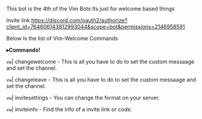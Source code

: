 This bot is the 4th of the Vim Bots 
Its just for welcome based things

Invite link https://discord.com/oauth2/authorize?client_id=764606143812993044&scope=bot&permissions=2146958591

Below is the list of Vim-Welcome Commands

**__▸Commands!__** 

`vw`| changewelcome - This is all you have to do to set the custom messaage and set the channel.

`vw`| changeleave - This is all you have to do to set the custom messaage and set the channel.

`vw`| invitesettings - You can change the format on your server.

`vw`| inviteinfo - Find the info of a invite link or code.
